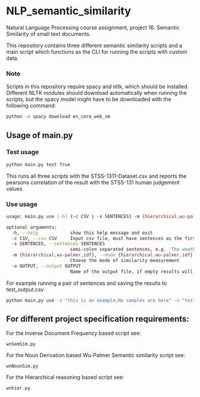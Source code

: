 # NLP_semantic_similarity
Natural Language Processing course assignment, project 16. Semantic Similarity of small text documents.

This repository contains three different semantic similarity scripts and a main script which functions as the CLI for running the scripts with custom data.

### Note
Scripts in this repository require spacy and nltk, which should be installed. 
Different NLTK modules should download automatically when running the scripts, but the spacy model might have to be downloaded with the following command:
```bash
python -m spacy download en_core_web_sm
```

## Usage of main.py

### Test usage
```bash
python main.py test True
```
This runs all three scripts with the STSS-1311-Dataset.csv and reports the pearsons correlation of the result with the STSS-131 human judgement values

### Use usage
```bash
usage: main.py use [-h] (-c CSV | -s SENTENCES) -m {hierarchical,wu-palmer,idf} [-o OUTPUT]

optional arguments:
  -h, --help            show this help message and exit
  -c CSV, --csv CSV     Input csv file, must have sentences as the first and second element of each row
  -s SENTENCES, --sentences SENTENCES
                        semi-colon separated sentences, e.g. 'The weather is sunny;The moon is not present'
  -m {hierarchical,wu-palmer,idf}, --mode {hierarchical,wu-palmer,idf}
                        Choose the mode of similarity measurement
  -o OUTPUT, --output OUTPUT
                        Name of the output file, if empty results will be printed and returned
```
For example running a pair of sentences and saving the results to test_output.csv
```bash
python main.py use -s "this is an example;No samples are here" -o "test_output.csv" -m "idf"
```

## For different project specification requirements:

For the Inverse Document Frequency based script see:
```
wnSemSim.py
```
For the Noun Derivation based Wu-Palmer Semantic similarity script see:
```
wnNounSim.py
```
For the Hierarchical reasoning based script see:
```
wnhier.py
```